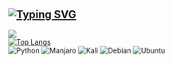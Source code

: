[![Typing SVG](https://readme-typing-svg.herokuapp.com?color=%2336BCF7&lines=Python+developer)](https://vk.com/d.grhv)  
---
![](https://komarev.com/ghpvc/?username=thedeaddan&label=Просмотры+профиля&color=blueviolet&style=flat-square)  
[![Top Langs](https://github-readme-stats.vercel.app/api/top-langs/?username=thedeaddan&layout=compact)](https://github.com/thedeaddan/github-readme-stats)  
![Python](https://img.shields.io/badge/python-3670A0?style=for-the-badge&logo=python&logoColor=ffdd54)
![Manjaro](https://img.shields.io/badge/Manjaro-35BF5C?style=for-the-badge&logo=Manjaro&logoColor=white)
![Kali](https://img.shields.io/badge/Kali-268BEE?style=for-the-badge&logo=kalilinux&logoColor=white)
![Debian](https://img.shields.io/badge/Debian-D70A53?style=for-the-badge&logo=debian&logoColor=white)
![Ubuntu](https://img.shields.io/badge/Ubuntu-E95420?style=for-the-badge&logo=ubuntu&logoColor=white)
